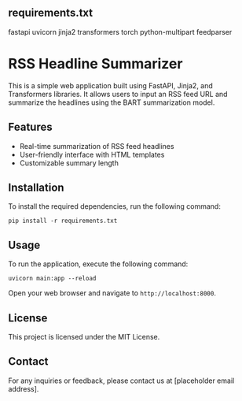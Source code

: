 
## requirements.txt
fastapi
uvicorn
jinja2
transformers
torch
python-multipart
feedparser

# RSS Headline Summarizer

This is a simple web application built using FastAPI, Jinja2, and Transformers libraries. It allows users to input an RSS feed URL and summarize the headlines using the BART summarization model.

## Features

- Real-time summarization of RSS feed headlines
- User-friendly interface with HTML templates
- Customizable summary length

## Installation

To install the required dependencies, run the following command:

```
pip install -r requirements.txt
```

## Usage

To run the application, execute the following command:

```
uvicorn main:app --reload
```

Open your web browser and navigate to `http://localhost:8000`.

## License

This project is licensed under the MIT License.

## Contact

For any inquiries or feedback, please contact us at [placeholder email address].
